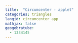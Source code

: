```yaml
---
title:  "Circumcenter - applet"
categories: triangles
langid: circumcenter_app
mathjax: false
geogebratube:
  - 1334145
---
```


<div style="height: 600px;" id="applet_container1334145"></div>


